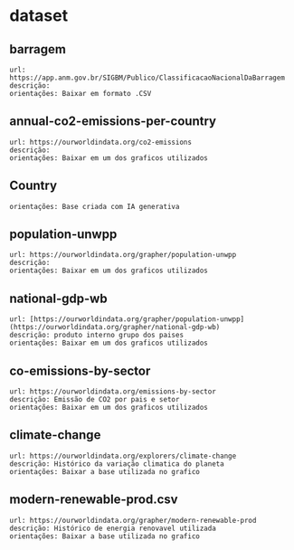 # dataset


## barragem

    url: https://app.anm.gov.br/SIGBM/Publico/ClassificacaoNacionalDaBarragem
    descrição: 
    orientações: Baixar em formato .CSV

## annual-co2-emissions-per-country

    url: https://ourworldindata.org/co2-emissions
    descrição: 
    orientações: Baixar em um dos graficos utilizados

## Country

    orientações: Base criada com IA generativa

## population-unwpp

    url: https://ourworldindata.org/grapher/population-unwpp
    descrição: 
    orientações: Baixar em um dos graficos utilizados

## national-gdp-wb

    url: [https://ourworldindata.org/grapher/population-unwpp](https://ourworldindata.org/grapher/national-gdp-wb)
    descrição: produto interno grupo dos paises
    orientações: Baixar em um dos graficos utilizados

## co-emissions-by-sector
    
    url: https://ourworldindata.org/emissions-by-sector
    descrição: Emissão de CO2 por pais e setor
    orientações: Baixar em um dos graficos utilizados

## climate-change

    url: https://ourworldindata.org/explorers/climate-change
    descrição: Histórico da variação climatica do planeta
    orientações: Baixar a base utilizada no grafico


## modern-renewable-prod.csv

    url: https://ourworldindata.org/grapher/modern-renewable-prod
    descrição: Histórico de energia renovavel utilizada
    orientações: Baixar a base utilizada no grafico
